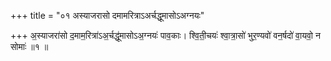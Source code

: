 +++
title = "०१ अस्याजरासो दमामरित्राऽअर्चद्धूमासोऽअग्नयः"

+++
अ॒स्याजरा॑सो द॒माम॒रित्रा॑ऽअ॒र्चद्धू॑मासोऽअ॒ग्नयः॑ पाव॒काः। श्वि॒ती॒चयः॑ श्वा॒त्रा॒सो॑ भुर॒ण्यवो॑ वन॒र्षदो॑ वा॒यवो॒ न सोमाः॑ ॥१ ॥